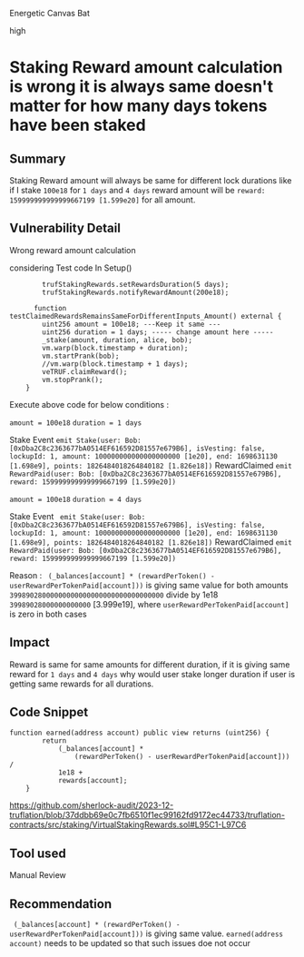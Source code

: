 Energetic Canvas Bat

high

# Staking Reward amount calculation is wrong it is always same doesn't matter for how many days tokens have been staked

## Summary

Staking Reward amount will always be same for different lock durations like if I stake `100e18` for `1 days` and `4 days` reward amount will be `reward: 159999999999999667199 [1.599e20]` for all amount.

## Vulnerability Detail

Wrong reward amount calculation

considering Test code
In Setup()
```solidity 
        trufStakingRewards.setRewardsDuration(5 days);
        trufStakingRewards.notifyRewardAmount(200e18);
```

```solidity
      function testClaimedRewardsRemainsSameForDifferentInputs_Amount() external {
        uint256 amount = 100e18; ---Keep it same ---
        uint256 duration = 1 days; ----- change amount here -----
        _stake(amount, duration, alice, bob);
        vm.warp(block.timestamp + duration);
        vm.startPrank(bob);
        //vm.warp(block.timestamp + 1 days);
        veTRUF.claimReward();
        vm.stopPrank();
    }
```

Execute above code for below conditions :

`amount = 100e18`
`duration = 1 days`

Stake Event
`emit Stake(user: Bob: [0xDba2C8c2363677bA0514EF616592D81557e679B6], isVesting: false, lockupId: 1, amount: 100000000000000000000 [1e20], end: 1698631130 [1.698e9], points: 1826484018264840182 [1.826e18])`
RewardClaimed
`emit RewardPaid(user: Bob: [0xDba2C8c2363677bA0514EF616592D81557e679B6], reward: 159999999999999667199 [1.599e20])`

`amount = 100e18`
`duration = 4 days`

Stake Event
` emit Stake(user: Bob: [0xDba2C8c2363677bA0514EF616592D81557e679B6], isVesting: false, lockupId: 1, amount: 100000000000000000000 [1e20], end: 1698631130 [1.698e9], points: 1826484018264840182 [1.826e18])`
RewardClaimed
`emit RewardPaid(user: Bob: [0xDba2C8c2363677bA0514EF616592D81557e679B6], reward: 159999999999999667199 [1.599e20])`

Reason :
` (_balances[account] * (rewardPerToken() - userRewardPerTokenPaid[account]))` is giving same value for both amounts `39989028000000000000000000000000000000` divide by 1e18 `39989028000000000000` [3.999e19], where `userRewardPerTokenPaid[account]` is zero in both cases

## Impact

Reward is same for same amounts for different duration, if it is giving same reward for `1 days` and `4 days` why would user stake longer duration if user is getting same rewards for all durations.

## Code Snippet

```solidity
function earned(address account) public view returns (uint256) {
        return
            (_balances[account] *
                (rewardPerToken() - userRewardPerTokenPaid[account])) /
            1e18 +
            rewards[account];
    }
```

https://github.com/sherlock-audit/2023-12-truflation/blob/37ddbb69e0c7fb6510f1ec99162fd9172ec44733/truflation-contracts/src/staking/VirtualStakingRewards.sol#L95C1-L97C6

## Tool used

Manual Review

## Recommendation

` (_balances[account] * (rewardPerToken() - userRewardPerTokenPaid[account]))` is giving same value. `earned(address account)` needs to be updated so that such issues doe not occur